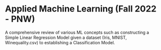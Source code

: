# Applied Machine Learning (Fall 2022 - PNW) 
A comprehensive review of various ML concepts such as constructing a Simple Linear Regression Model given a dataset (Iris, MNIST, Winequality.csv) to establishing a Classification Model.  
